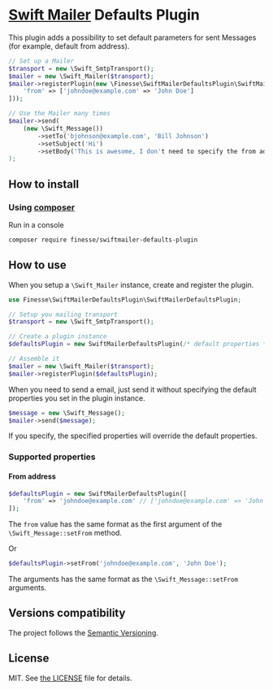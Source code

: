 # [Swift Mailer](https://swiftmailer.symfony.com/) Defaults Plugin

This plugin adds a possibility to set default parameters for sent Messages (for example, default from address).

```php
// Set up a Mailer
$transport = new \Swift_SmtpTransport();
$mailer = new \Swift_Mailer($transport);
$mailer->registerPlugin(new \Finesse\SwiftMailerDefaultsPlugin\SwiftMailerDefaultsPlugin([
    'from' => ['johndoe@example.com' => 'John Doe']
]));

// Use the Mailer many times
$mailer->send(
    (new \Swift_Message())
        ->setTo('bjohnson@example.com', 'Bill Johnson')
        ->setSubject('Hi')
        ->setBody('This is awesome, I don't need to specify the from address!')
);
```


## How to install

### Using [composer](https://getcomposer.org)

Run in a console

```bash
composer require finesse/swiftmailer-defaults-plugin
```


## How to use

When you setup a `\Swift_Mailer` instance, create and register the plugin.

```php
use Finesse\SwiftMailerDefaultsPlugin\SwiftMailerDefaultsPlugin;

// Setup you mailing transport
$transport = new \Swift_SmtpTransport();

// Create a plugin instance
$defaultsPlugin = new SwiftMailerDefaultsPlugin(/* default properties */);

// Assemble it
$mailer = new \Swift_Mailer($transport);
$mailer->registerPlugin($defaultsPlugin);
```

When you need to send a email, just send it without specifying the default properties you set in the plugin instance.

```php
$message = new \Swift_Message();
$mailer->send($message);
```

If you specify, the specified properties will override the default properties.

### Supported properties

#### From address

```php
$defaultsPlugin = new SwiftMailerDefaultsPlugin([
    'from' => 'johndoe@example.com' // ['johndoe@example.com' => 'John Doe'], ['johndoe@example.com' => 'John Doe', 'jackdoe@example.com' => 'Jack Doe']
]);
```

The `from` value has the same format as the first argument of the `\Swift_Message::setFrom` method.

Or

```php
$defaultsPlugin->setFrom('johndoe@example.com', 'John Doe');
```

The arguments has the same format as the `\Swift_Message::setFrom` arguments.


## Versions compatibility

The project follows the [Semantic Versioning](http://semver.org).


## License

MIT. See [the LICENSE](LICENSE) file for details.
